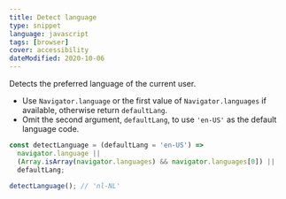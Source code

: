 ```yaml
---
title: Detect language
type: snippet
language: javascript
tags: [browser]
cover: accessibility
dateModified: 2020-10-06
---
```


Detects the preferred language of the current user.

- Use `Navigator.language` or the first value of `Navigator.languages` if available, otherwise return `defaultLang`.
- Omit the second argument, `defaultLang`, to use `'en-US'` as the default language code.

```js
const detectLanguage = (defaultLang = 'en-US') =>
  navigator.language ||
  (Array.isArray(navigator.languages) && navigator.languages[0]) ||
  defaultLang;
```

```js
detectLanguage(); // 'nl-NL'
```
